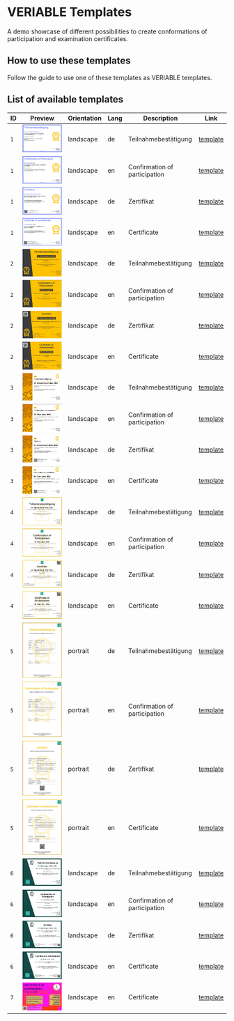 # VERIABLE Templates
A demo showcase of different possibilities to create conformations of participation and examination certificates.

## How to use these templates
Follow the guide to use one of these templates as VERIABLE templates.

## List of available templates
| ID | Preview | Orientation |Lang | Description | Link |
| --- | --- |--- |---|---|---|
| `1` | ![](./thumbs/thumb_de_k_1.png) | landscape | de | Teilnahmebestätigung | [template](./templates/de_k_1.html) |
| `1` | ![](./thumbs/thumb_en_k_1.png) | landscape | en | Confirmation of participation | [template](./templates/en_k_1.html) |
| `1` | ![](./thumbs/thumb_de_z_1.png) | landscape | de | Zertifikat | [template](./templates/de_z_1.html) |
| `1` | ![](./thumbs/thumb_en_z_1.png) | landscape | en | Certificate | [template](./templates/en_z_1.html) |
| `2` | ![](./thumbs/thumb_de_k_2.png) | landscape | de | Teilnahmebestätigung | [template](./templates/de_k_2.html) |
| `2` | ![](./thumbs/thumb_en_k_2.png) | landscape | en | Confirmation of participation | [template](./templates/en_k_2.html) |
| `2` | ![](./thumbs/thumb_de_z_2.png) | landscape | de | Zertifikat | [template](./templates/de_z_2.html) |
| `2` | ![](./thumbs/thumb_en_z_2.png) | landscape | en | Certificate | [template](./templates/en_z_2.html) |
| `3` | ![](./thumbs/thumb_de_k_3.png) | landscape | de | Teilnahmebestätigung | [template](./templates/de_k_3.html) |
| `3` | ![](./thumbs/thumb_en_k_3.png) | landscape | en | Confirmation of participation | [template](./templates/en_k_3.html) |
| `3` | ![](./thumbs/thumb_de_z_3.png) | landscape | de | Zertifikat | [template](./templates/de_z_3.html) |
| `3` | ![](./thumbs/thumb_en_z_3.png) | landscape | en | Certificate | [template](./templates/en_z_3.html) |
| `4` | ![](./thumbs/thumb_de_k_4.png) | landscape | de | Teilnahmebestätigung | [template](./templates/de_k_4.html) |
| `4` | ![](./thumbs/thumb_en_k_4.png) | landscape | en | Confirmation of participation | [template](./templates/en_k_4.html) |
| `4` | ![](./thumbs/thumb_de_z_4.png) | landscape | de | Zertifikat | [template](./templates/de_z_4.html) |
| `4` | ![](./thumbs/thumb_en_z_4.png) | landscape | en | Certificate | [template](./templates/en_z_4.html) |
| `5` | ![](./thumbs/thumb_de_k_5.png) | portrait | de | Teilnahmebestätigung | [template](./templates/de_k_5.html) |
| `5` | ![](./thumbs/thumb_en_k_5.png) | portrait | en | Confirmation of participation | [template](./templates/en_k_5.html) |
| `5` | ![](./thumbs/thumb_de_z_5.png) | portrait | de | Zertifikat | [template](./templates/de_z_5.html) |
| `5` | ![](./thumbs/thumb_en_z_5.png) | portrait | en | Certificate | [template](./templates/en_z_5.html) |
| `6` | ![](./thumbs/thumb_de_k_6.png) | landscape | de | Teilnahmebestätigung | [template](./templates/de_k_6.html) |
| `6` | ![](./thumbs/thumb_en_k_6.png) | landscape | en | Confirmation of participation | [template](./templates/en_k_6.html) |
| `6` | ![](./thumbs/thumb_de_z_6.png) | landscape | de | Zertifikat | [template](./templates/de_z_6.html) |
| `6` | ![](./thumbs/thumb_en_z_6.png) | landscape | en | Certificate | [template](./templates/en_z_6.html) |
| `7` | ![](./thumbs/thumb_en_z_7.png) | landscape | en | Certificate | [template](./templates/en_z_7.html) |